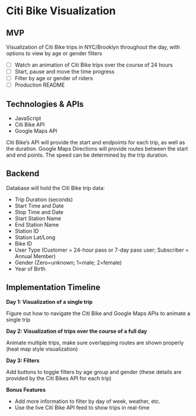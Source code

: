 # Citi Bike Visualization
## MVP
Visualization of Citi Bike trips in NYC/Brooklyn throughout the day, with options to view by age or gender filters

- [ ] Watch an animation of Citi Bike trips over the course of 24 hours
- [ ] Start, pause and move the time progress
- [ ] Filter by age or gender of riders
- [ ] Production README

## Technologies & APIs
* JavaScript
* Citi Bike API
* Google Maps API

Citi Bike’s API will provide the start and endpoints for each trip, as well as the duration. Google Maps Directions will provide routes between the start and end points. The speed can be determined by the trip duration.

## Backend
Database will hold the Citi Bike trip data:
* Trip Duration (seconds)
* Start Time and Date
* Stop Time and Date
* Start Station Name
* End Station Name
* Station ID
* Station Lat/Long
* Bike ID
* User Type (Customer = 24-hour pass or 7-day pass user; Subscriber = Annual Member)
* Gender (Zero=unknown; 1=male; 2=female)
* Year of Birth

## Implementation Timeline
**Day 1: Visualization of a single trip**

Figure out how to navigate the Citi Bike and Google Maps APIs to animate a single trip

**Day 2: Visualization of trips over the course of a full day**

Animate multiple trips, make sure overlapping routes are shown properly (heat map style visualization)

**Day 3: Filters**

Add buttons to toggle filters by age group and gender (these details are provided by the Citi Bikes API for each trip)

**Bonus Features**

* Add more information to filter by day of week, weather, etc.
* Use the live Citi Bike API feed to show trips in real-time
